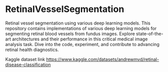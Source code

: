 # RetinalVesselSegmentation
Retinal vessel segmentation using various deep learning models.
This repository contains implementations of various deep learning models for segmenting retinal blood vessels from fundus images. Explore state-of-the-art architectures and their performance in this critical medical image analysis task. Dive into the code, experiment, and contribute to advancing retinal health diagnostics.

Kaggle dataset link https://www.kaggle.com/datasets/andrewmvd/retinal-disease-classification
